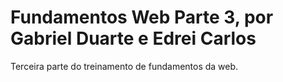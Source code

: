 # Fundamentos Web Parte 3, por Gabriel Duarte e Edrei Carlos
Terceira parte do treinamento de fundamentos da web.
